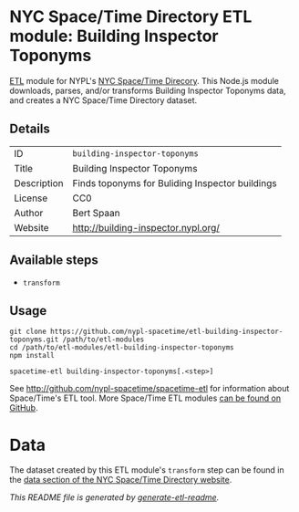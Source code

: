 # NYC Space/Time Directory ETL module: Building Inspector Toponyms

[ETL](https://en.wikipedia.org/wiki/Extract,_transform,_load) module for NYPL's [NYC Space/Time Direcory](http://spacetime.nypl.org/). This Node.js module downloads, parses, and/or transforms Building Inspector Toponyms data, and creates a NYC Space/Time Directory dataset.

## Details

<table>
<tbody>

<tr>
<td>ID</td>
<td><code>building-inspector-toponyms</code></td>
</tr>

<tr>
<td>Title</td>
<td>Building Inspector Toponyms</td>
</tr>

<tr>
<td>Description</td>
<td>Finds toponyms for Buliding Inspector buildings</td>
</tr>

<tr>
<td>License</td>
<td>CC0</td>
</tr>

<tr>
<td>Author</td>
<td>Bert Spaan</td>
</tr>

<tr>
<td>Website</td>
<td><a href="http://building-inspector.nypl.org/">http://building-inspector.nypl.org/</a></td>
</tr>
</tbody>
</table>

## Available steps

  - `transform`

## Usage

```
git clone https://github.com/nypl-spacetime/etl-building-inspector-toponyms.git /path/to/etl-modules
cd /path/to/etl-modules/etl-building-inspector-toponyms
npm install

spacetime-etl building-inspector-toponyms[.<step>]
```

See http://github.com/nypl-spacetime/spacetime-etl for information about Space/Time's ETL tool. More Space/Time ETL modules [can be found on GitHub](https://github.com/search?utf8=%E2%9C%93&q=org%3Anypl-spacetime+etl-&type=Repositories&ref=advsearch&l=&l=).

# Data

The dataset created by this ETL module's `transform` step can be found in the [data section of the NYC Space/Time Directory website](http://spacetime.nypl.org/#data-building-inspector-toponyms).

_This README file is generated by [generate-etl-readme](https://github.com/nypl-spacetime/generate-etl-readme)._
